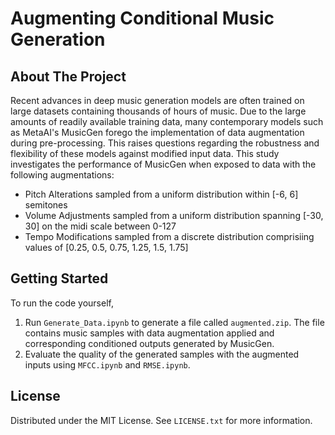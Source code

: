 # Augmenting Conditional Music Generation

## About The Project
Recent advances in deep music generation models are often trained on large datasets containing thousands of hours of music.
Due to the large amounts of readily available training data, many contemporary models such as MetaAI's MusicGen forego the implementation
of data augmentation during pre-processing. This raises questions regarding the robustness and flexibility of these models
against modified input data. This study investigates the performance of MusicGen when exposed to data with the following augmentations:

* Pitch Alterations sampled from a uniform distribution within [-6, 6] semitones
* Volume Adjustments sampled from a uniform distribution spanning [-30, 30] on the midi scale between 0-127
* Tempo Modifications sampled from a discrete distribution comprisiing values of [0.25, 0.5, 0.75, 1.25, 1.5, 1.75]


## Getting Started
To run the code yourself,

1. Run `Generate_Data.ipynb` to generate a file called `augmented.zip`. The file contains music samples with data augmentation applied and corresponding conditioned outputs generated by MusicGen.
2. Evaluate the quality of the generated samples with the augmented inputs using `MFCC.ipynb` and `RMSE.ipynb`.


## License
Distributed under the MIT License. See `LICENSE.txt` for more information.
